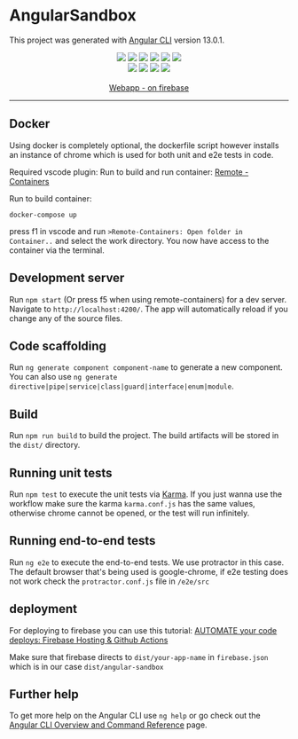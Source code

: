 

# AngularSandbox


This project was generated with [Angular CLI](https://github.com/angular/angular-cli) version 13.0.1.

<div align="center">
  <img src="https://img.shields.io/website?down_color=red&down_message=offline&up_color=blue&up_message=online&url=https%3A%2F%2Fangular-sandbox-avans.web.app%2F"/>
  <img src="https://img.shields.io/github/workflow/status/Pjiwm/angular-sandbox/ci-cd" />
  <img src="https://img.shields.io/github/commit-activity/m/pjiwm/angular-sandbox" />
  <img src="https://img.shields.io/github/last-commit/pjiwm/angular-sandbox" />
  <img src="https://img.shields.io/github/languages/code-size/Pjiwm/angular-sandbox" />
  <img src="https://img.shields.io/github/forks/Pjiwm/angular-sandbox?style=social"/>
  <br/>
   <img src="https://img.shields.io/badge/typescript-%23007ACC.svg?style=for-the-badge&logo=typescript&logoColor=white"/>
   <img src="https://img.shields.io/badge/Angular-DD0031?style=for-the-badge&logo=angular&logoColor=white"/>
   <img src="https://img.shields.io/badge/Node.js-339933?style=for-the-badge&logo=nodedotjs&logoColor=white"/>
   <img src="https://img.shields.io/badge/Docker-2CA5E0?style=for-the-badge&logo=docker&logoColor=white"/>
  <br/>
  <br/>
   <a href="https://angular-sandbox-avans.web.app/">Webapp - on firebase<a/>


</div>
<hr/>



## Docker

Using docker is completely optional, the dockerfile script however installs an instance of chrome which is used for both unit and e2e tests in code.

Required vscode plugin:
Run to build and run container:
[Remote - Containers](https://marketplace.visualstudio.com/items?itemName=ms-vscode-remote.remote-containers)

Run to build container:
```
docker-compose up
```

press f1 in vscode and run `>Remote-Containers: Open folder in Container..` and select the work directory.
You now have access to the container via the terminal.


## Development server

Run `npm start` (Or press f5 when using remote-containers) for a dev server. Navigate to `http://localhost:4200/`. The app will automatically reload if you change any of the source files.

## Code scaffolding

Run `ng generate component component-name` to generate a new component. You can also use `ng generate directive|pipe|service|class|guard|interface|enum|module`.

## Build

Run `npm run build` to build the project. The build artifacts will be stored in the `dist/` directory.

## Running unit tests

Run `npm test` to execute the unit tests via [Karma](https://karma-runner.github.io).
If you just wanna use the workflow make sure the karma `karma.conf.js` has the same values, otherwise chrome cannot be opened, or the test will run infinitely.

## Running end-to-end tests

Run `ng e2e` to execute the end-to-end tests.
We use protractor in this case. The default browser that's being used is google-chrome, if e2e testing does not work check the `protractor.conf.js` file in `/e2e/src`

## deployment
For deploying to firebase you can use this tutorial: [AUTOMATE your code deploys: Firebase Hosting & Github Actions](https://www.youtube.com/watch?v=PUuyqbVtQTQ)

Make sure that firebase directs to `dist/your-app-name` in `firebase.json` which is in our case `dist/angular-sandbox`


## Further help

To get more help on the Angular CLI use `ng help` or go check out the [Angular CLI Overview and Command Reference](https://angular.io/cli) page.

